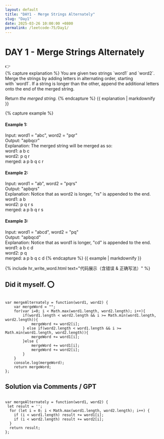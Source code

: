 ```yaml
---
layout: default
title: "DAY1 - Merge Strings Alternately"
slug: "Day1"
date: 2025-03-26 10:00:00 +0800
permalink: /leetcode-75/Day1/
---
```


# DAY 1 - Merge Strings Alternately

<aside class="asideDiv">
    <div>👉</div>
    <div>
        <main>
            {% capture explanation %}
You are given two strings `word1` and `word2`. Merge the strings by adding letters in alternating order, starting with `word1`. If a string is longer than the other, append the additional letters onto the end of the merged string.

Return *the merged string.*
            {% endcapture %}
            {{ explanation | markdownify }}
        </main>
        <main>
            {% capture example %}
#### Example 1:
Input: word1 = "abc", word2 = "pqr"<br>
Output: "apbqcr"<br>
Explanation: The merged string will be merged as so:<br>
word1:  a   b   c<br>
word2:    p   q   r<br>
merged: a p b q c r
#### Example 2:
Input: word1 = "ab", word2 = "pqrs"<br>
Output: "apbqrs"<br>
Explanation: Notice that as word2 is longer, "rs" is appended to the end.<br>
word1:  a   b<br>
word2:    p   q   r   s<br>
merged: a p b q   r   s
#### Example 3:
Input: word1 = "abcd", word2 = "pq"<br>
Output: "apbqcd"<br>
Explanation: Notice that as word1 is longer, "cd" is appended to the end.<br>
word1:  a   b   c   d<br>
word2:    p   q<br>
merged: a p b q c   d
            {% endcapture %}
            {{ example | markdownify }}
        </main>
    </div>
</aside>

{% include hr_write_word.html text="代码展示（含错误 & 正确写法）" %}

<h2><strong>Did it myself.</strong>  &#x2B55;</h2>
<pre><code class="language-js">
var mergeAlternately = function(word1, word2) {
    var mergeWord = "";
    for(var i=0; i < Math.max(word1.length, word2.length); i++){
        if(word1.length < word2.length && i >= Math.min(word1.length, word2.length)){
            mergeWord += word2[i];
        } else if(word2.length < word1.length && i >= Math.min(word1.length, word2.length)){
            mergeWord += word1[i];
        }else {
            mergeWord += word1[i];
            mergeWord += word2[i];
        }
    }
    console.log(mergeWord);
    return mergeWord;
};
</code></pre>


<h2><strong>Solution via Comments / GPT</strong></h2>
<pre><code class="language-js">
var mergeAlternately = function(word1, word2) {
 let result = '';
  for (let i = 0; i < Math.max(word1.length, word2.length); i++) {
    if (i < word1.length) result += word1[i];
    if (i < word2.length) result += word2[i];
  }
  return result;
};
</code></pre>